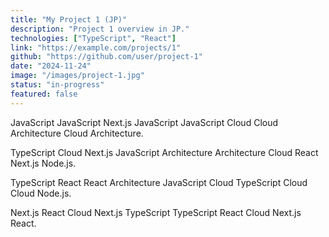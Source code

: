 ```yaml
---
title: "My Project 1 (JP)"
description: "Project 1 overview in JP."
technologies: ["TypeScript", "React"]
link: "https://example.com/projects/1"
github: "https://github.com/user/project-1"
date: "2024-11-24"
image: "/images/project-1.jpg"
status: "in-progress"
featured: false
---
```


JavaScript JavaScript Next.js JavaScript JavaScript Cloud Cloud Architecture Cloud Architecture.

TypeScript Cloud Next.js JavaScript Architecture Architecture Cloud React Next.js Node.js.

TypeScript React React Architecture JavaScript Cloud TypeScript Cloud Cloud Node.js.

Next.js React Cloud Next.js TypeScript TypeScript React Cloud Next.js React.
